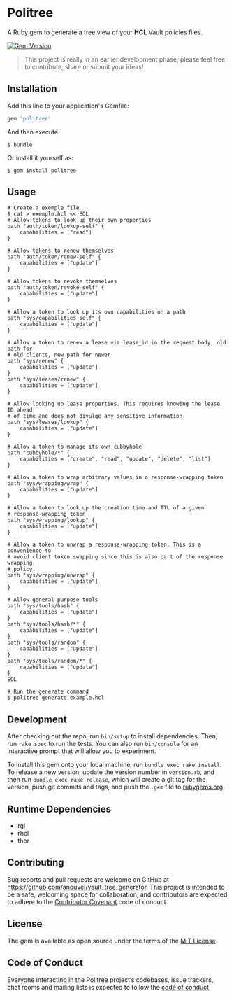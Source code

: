 # Politree

A Ruby gem to generate a tree view of your **HCL** Vault policies files.

[![Gem Version](https://badge.fury.io/rb/politree.svg)](https://badge.fury.io/rb/politree)

> This project is really in an earlier development phase, please feel free to
> contribute, share or submit your ideas!

## Installation

Add this line to your application's Gemfile:

```ruby
gem 'politree'
```

And then execute:

    $ bundle

Or install it yourself as:

    $ gem install politree

## Usage

```
# Create a exemple file
$ cat > exemple.hcl << EOL
# Allow tokens to look up their own properties
path "auth/token/lookup-self" {
    capabilities = ["read"]
}

# Allow tokens to renew themselves
path "auth/token/renew-self" {
    capabilities = ["update"]
}

# Allow tokens to revoke themselves
path "auth/token/revoke-self" {
    capabilities = ["update"]
}

# Allow a token to look up its own capabilities on a path
path "sys/capabilities-self" {
    capabilities = ["update"]
}

# Allow a token to renew a lease via lease_id in the request body; old path for
# old clients, new path for newer
path "sys/renew" {
    capabilities = ["update"]
}
path "sys/leases/renew" {
    capabilities = ["update"]
}

# Allow looking up lease properties. This requires knowing the lease ID ahead
# of time and does not divulge any sensitive information.
path "sys/leases/lookup" {
    capabilities = ["update"]
}

# Allow a token to manage its own cubbyhole
path "cubbyhole/*" {
    capabilities = ["create", "read", "update", "delete", "list"]
}

# Allow a token to wrap arbitrary values in a response-wrapping token
path "sys/wrapping/wrap" {
    capabilities = ["update"]
}

# Allow a token to look up the creation time and TTL of a given
# response-wrapping token
path "sys/wrapping/lookup" {
    capabilities = ["update"]
}

# Allow a token to unwrap a response-wrapping token. This is a convenience to
# avoid client token swapping since this is also part of the response wrapping
# policy.
path "sys/wrapping/unwrap" {
    capabilities = ["update"]
}

# Allow general purpose tools
path "sys/tools/hash" {
	capabilities = ["update"]
}
path "sys/tools/hash/*" {
	capabilities = ["update"]
}
path "sys/tools/random" {
	capabilities = ["update"]
}
path "sys/tools/random/*" {
	capabilities = ["update"]
}
EOL

# Run the generate command
$ politree generate example.hcl
```

## Development

After checking out the repo, run `bin/setup` to install dependencies. Then,
run `rake spec` to run the tests. You can also run `bin/console`
for an interactive prompt that will allow you to experiment.

To install this gem onto your local machine, run `bundle exec rake install`.
To release a new version, update the version number in `version.rb`,
and then run `bundle exec rake release`, which will create a git tag
for the version, push git commits and tags, and push the `.gem` file
to [rubygems.org](https://rubygems.org).

## Runtime Dependencies

* rgl
* rhcl
* thor

## Contributing

Bug reports and pull requests are welcome on GitHub
at https://github.com/anouvel/vault_tree_generator. This project is intended
to be a safe, welcoming space for collaboration, and contributors are expected
to adhere to the [Contributor Covenant](http://contributor-covenant.org)
code of conduct.

## License

The gem is available as open source under the terms of
the [MIT License](https://opensource.org/licenses/MIT).

## Code of Conduct

Everyone interacting in the Politree project’s codebases,
issue trackers, chat rooms and mailing lists is expected
to follow the [code of conduct](https://github.com/anouvel/vault_tree_generator/blob/master/CODE_OF_CONDUCT.md).
